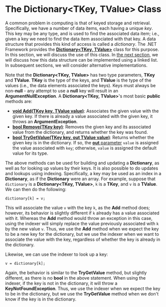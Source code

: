 # The Dictionary\<TKey, TValue\> Class

A common problem in computing is that of keyed storage and retrieval.
Specifically, we have a number of data items, each having a unique
*key*. This key may be any type, and is used to find the associated data
item; i.e., given a key we need to find the data item associated with
that key. A data structure that provides this kind of access is called a
*dictionary*. The .NET Framework provides the
[**Dictionary\<TKey, TValue\>**](https://msdn.microsoft.com/en-us/library/xfhwa508.aspx)
class for this purpose. In this section, we will discuss the use of this
class. In [the next
section](/~rhowell/DataStructures/redirect/dictionary-linked-lists), we
will discuss how this data structure can be implemented using a linked
list. In subsequent sections, we will consider alternative
implementations.

Note that the **Dictionary\<TKey, TValue\>** has two type parameters,
**TKey** and **TValue**. **TKey** is the type of the keys, and
**TValue** is the type of the values (i.e., the data elements associated
the keys). Keys must always be non-**null** - any attempt to use a
**null** key will result in an **ArgumentNullException**. A
**Dictionary\<TKey, TValue\>**'s most basic **public** methods are:

  - [**void Add(TKey key, TValue
    value)**](http://msdn.microsoft.com/en-us/library/k7z0zy8k.aspx):
    Associates the given value with the given key. If there is already a
    value associated with the given key, it throws an
    **ArgumentException**.
  - [**bool Remove(TKey
    key)**](http://msdn.microsoft.com/en-us/library/kabs04ac.aspx):
    Removes the given key and its associated value from the dictionary,
    and returns whether the key was found.
  - [**bool TryGetValue(TKey key, out TValue
    value)**](http://msdn.microsoft.com/en-us/library/bb347013.aspx):
    Returns whether the given key is in the dictionary. If so, the
    [**out**
    parameter](http://people.cs.ksu.edu/~rhowell/DataStructures/redirect/out-ref)
    `value` is assigned the value associated with `key`; otherwise,
    `value` is assigned the default value for its type.

The above methods can be used for building and updating a
**Dictionary**, as well as for looking up values by their keys. It is
also possible to do updates and lookups using indexing. Specifically, a
key may be used as an index in a **Dictionary**, as if the
**Dictionary** were an array. For example, suppose that `dictionary` is
a **Dictionary\<TKey, TValue\>**, `k` is a **TKey**, and `v` is a
**TValue**. We can then do the following:

    dictionary[k] = v;

This will associate the value `v` with the key `k`, as the **Add**
method does; however, its behavior is slightly different if `k` already
has a value associated with it. Whereas the **Add** method would throw
an exception in this case, using the indexer will simply replace the
value previously associated with `k` by the new value `v`. Thus, we use
the **Add** method when we expect the key to be a new key for the
dictionary, but we use the indexer when we want to associate the value
with the key, regardless of whether the key is already in the
dictionary.

Likewise, we can use the indexer to look up a key:

    v = dictionary[k];

Again, the behavior is similar to the **TryGetValue** method, but
slightly different, as there is no **bool** in the above statement. When
using the indexer, if the key is not in the dictionary, it will throw a
**KeyNotFoundException**. Thus, we use the indexer when we expect the
key to be in the dictionary, but we use the **TryGetValue** method when
we don't know if the key is in the dictionary.
